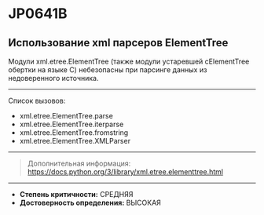 # JP0641B
## Использование xml парсеров ElementTree
Модули xml.etree.ElementTree (также модули устаревшей cElementTree 
обертки на языке С) небезопасны при парсинге данных из недоверенного источника.


---
Список вызовов:

* xml.etree.ElementTree.parse
* xml.etree.ElementTree.iterparse
* xml.etree.ElementTree.fromstring
* xml.etree.ElementTree.XMLParser

---
> Дополнительная информация:
> <https://docs.python.org/3/library/xml.etree.elementtree.html>
---
* __Степень критичности:__ СРЕДНЯЯ
* __Достоверность определения:__ ВЫСОКАЯ